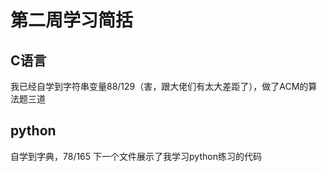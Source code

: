 # 第二周学习简括
## C语言
我已经自学到字符串变量88/129（害，跟大佬们有太大差距了），做了ACM的算法题三道
## python
自学到字典，78/165
下一个文件展示了我学习python练习的代码
